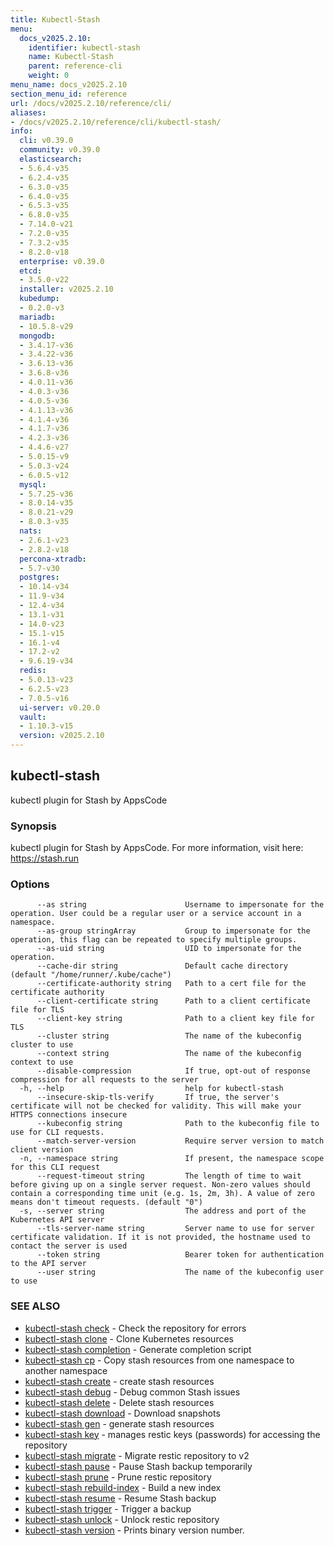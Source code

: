 ```yaml
---
title: Kubectl-Stash
menu:
  docs_v2025.2.10:
    identifier: kubectl-stash
    name: Kubectl-Stash
    parent: reference-cli
    weight: 0
menu_name: docs_v2025.2.10
section_menu_id: reference
url: /docs/v2025.2.10/reference/cli/
aliases:
- /docs/v2025.2.10/reference/cli/kubectl-stash/
info:
  cli: v0.39.0
  community: v0.39.0
  elasticsearch:
  - 5.6.4-v35
  - 6.2.4-v35
  - 6.3.0-v35
  - 6.4.0-v35
  - 6.5.3-v35
  - 6.8.0-v35
  - 7.14.0-v21
  - 7.2.0-v35
  - 7.3.2-v35
  - 8.2.0-v18
  enterprise: v0.39.0
  etcd:
  - 3.5.0-v22
  installer: v2025.2.10
  kubedump:
  - 0.2.0-v3
  mariadb:
  - 10.5.8-v29
  mongodb:
  - 3.4.17-v36
  - 3.4.22-v36
  - 3.6.13-v36
  - 3.6.8-v36
  - 4.0.11-v36
  - 4.0.3-v36
  - 4.0.5-v36
  - 4.1.13-v36
  - 4.1.4-v36
  - 4.1.7-v36
  - 4.2.3-v36
  - 4.4.6-v27
  - 5.0.15-v9
  - 5.0.3-v24
  - 6.0.5-v12
  mysql:
  - 5.7.25-v36
  - 8.0.14-v35
  - 8.0.21-v29
  - 8.0.3-v35
  nats:
  - 2.6.1-v23
  - 2.8.2-v18
  percona-xtradb:
  - 5.7-v30
  postgres:
  - 10.14-v34
  - 11.9-v34
  - 12.4-v34
  - 13.1-v31
  - 14.0-v23
  - 15.1-v15
  - 16.1-v4
  - 17.2-v2
  - 9.6.19-v34
  redis:
  - 5.0.13-v23
  - 6.2.5-v23
  - 7.0.5-v16
  ui-server: v0.20.0
  vault:
  - 1.10.3-v15
  version: v2025.2.10
---
```


## kubectl-stash

kubectl plugin for Stash by AppsCode

### Synopsis

kubectl plugin for Stash by AppsCode. For more information, visit here: https://stash.run

### Options

```
      --as string                      Username to impersonate for the operation. User could be a regular user or a service account in a namespace.
      --as-group stringArray           Group to impersonate for the operation, this flag can be repeated to specify multiple groups.
      --as-uid string                  UID to impersonate for the operation.
      --cache-dir string               Default cache directory (default "/home/runner/.kube/cache")
      --certificate-authority string   Path to a cert file for the certificate authority
      --client-certificate string      Path to a client certificate file for TLS
      --client-key string              Path to a client key file for TLS
      --cluster string                 The name of the kubeconfig cluster to use
      --context string                 The name of the kubeconfig context to use
      --disable-compression            If true, opt-out of response compression for all requests to the server
  -h, --help                           help for kubectl-stash
      --insecure-skip-tls-verify       If true, the server's certificate will not be checked for validity. This will make your HTTPS connections insecure
      --kubeconfig string              Path to the kubeconfig file to use for CLI requests.
      --match-server-version           Require server version to match client version
  -n, --namespace string               If present, the namespace scope for this CLI request
      --request-timeout string         The length of time to wait before giving up on a single server request. Non-zero values should contain a corresponding time unit (e.g. 1s, 2m, 3h). A value of zero means don't timeout requests. (default "0")
  -s, --server string                  The address and port of the Kubernetes API server
      --tls-server-name string         Server name to use for server certificate validation. If it is not provided, the hostname used to contact the server is used
      --token string                   Bearer token for authentication to the API server
      --user string                    The name of the kubeconfig user to use
```

### SEE ALSO

* [kubectl-stash check](/docs/v2025.2.10/reference/cli/kubectl-stash_check)	 - Check the repository for errors
* [kubectl-stash clone](/docs/v2025.2.10/reference/cli/kubectl-stash_clone)	 - Clone Kubernetes resources
* [kubectl-stash completion](/docs/v2025.2.10/reference/cli/kubectl-stash_completion)	 - Generate completion script
* [kubectl-stash cp](/docs/v2025.2.10/reference/cli/kubectl-stash_cp)	 - Copy stash resources from one namespace to another namespace
* [kubectl-stash create](/docs/v2025.2.10/reference/cli/kubectl-stash_create)	 - create stash resources
* [kubectl-stash debug](/docs/v2025.2.10/reference/cli/kubectl-stash_debug)	 - Debug common Stash issues
* [kubectl-stash delete](/docs/v2025.2.10/reference/cli/kubectl-stash_delete)	 - Delete stash resources
* [kubectl-stash download](/docs/v2025.2.10/reference/cli/kubectl-stash_download)	 - Download snapshots
* [kubectl-stash gen](/docs/v2025.2.10/reference/cli/kubectl-stash_gen)	 - generate stash resources
* [kubectl-stash key](/docs/v2025.2.10/reference/cli/kubectl-stash_key)	 - manages restic keys (passwords) for accessing the repository
* [kubectl-stash migrate](/docs/v2025.2.10/reference/cli/kubectl-stash_migrate)	 - Migrate restic repository to v2
* [kubectl-stash pause](/docs/v2025.2.10/reference/cli/kubectl-stash_pause)	 - Pause Stash backup temporarily
* [kubectl-stash prune](/docs/v2025.2.10/reference/cli/kubectl-stash_prune)	 - Prune restic repository
* [kubectl-stash rebuild-index](/docs/v2025.2.10/reference/cli/kubectl-stash_rebuild-index)	 - Build a new index
* [kubectl-stash resume](/docs/v2025.2.10/reference/cli/kubectl-stash_resume)	 - Resume Stash backup
* [kubectl-stash trigger](/docs/v2025.2.10/reference/cli/kubectl-stash_trigger)	 - Trigger a backup
* [kubectl-stash unlock](/docs/v2025.2.10/reference/cli/kubectl-stash_unlock)	 - Unlock restic repository
* [kubectl-stash version](/docs/v2025.2.10/reference/cli/kubectl-stash_version)	 - Prints binary version number.

